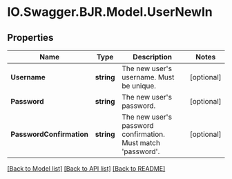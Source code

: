 # IO.Swagger.BJR.Model.UserNewIn
## Properties

Name | Type | Description | Notes
------------ | ------------- | ------------- | -------------
**Username** | **string** | The new user&#x27;s username. Must be unique. | [optional] 
**Password** | **string** | The new user&#x27;s password. | [optional] 
**PasswordConfirmation** | **string** | The new user&#x27;s password confirmation. Must match &#x27;password&#x27;. | [optional] 

[[Back to Model list]](../README.md#documentation-for-models) [[Back to API list]](../README.md#documentation-for-api-endpoints) [[Back to README]](../README.md)

